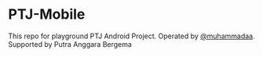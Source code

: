 # PTJ-Mobile
This repo for playground PTJ Android Project. Operated by [@muhammadaa](https://muhammadaa.github.io/). Supported by Putra Anggara Bergema
